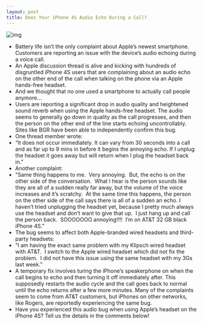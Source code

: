 ```yaml
---
layout: post
title: Does Your iPhone 4S Audio Echo During a Call?
---
```

![img](http://media.idownloadblog.com/wp-content/uploads/2011/11/Verizon-iPhone-4-Can-You-Hear-Me-Now-e1320192991817.jpg)
* Battery life isn’t the only complaint about Apple’s newest smartphone. Customers are reporting an issue with the device’s audio echoing during a voice call.
* An Apple discussion thread is alive and kicking with hundreds of disgruntled iPhone 4S users that are complaining about an audio echo on the other end of the call when talking on the phone via an Apple hands-free headset.
* And we thought that no one used a smartphone to actually call people anymore…
* Users are reporting a significant drop in audio quality and heightened sound reverb when using the Apple hands-free headset. The audio seems to generally go down in quality as the call progresses, and then the person on the other end of the line starts echoing uncontrollably. Sites like BGR have been able to independently confirm this bug.
* One thread member wrote:
* “It does not occur immediately. It can vary from 30 seconds into a call and as far up to 9 mins in before it begins the annoying echo. If I unplug the headset it goes away but will return when I plug the headset back in.”
* Another complaint:
* “Same thing happens to me.  Very annoying.  But, the echo is on the other side of the conversation.  What I hear is the person sounds like they are all of a sudden really far away, but the volume of the voice increases and it’s scratchy.  At the same time this happens, the person on the other side of the call says there is all of a sudden an echo. I haven’t tried unplugging the headset yet, because I pretty much always use the headset and don’t want to give that up.  I just hang up and call the person back.  SOOOOOOO annoying!!!!  I’m on AT&T 32 GB black iPhone 4S.”
* The bug seems to affect both Apple-branded wired headsets and third-party headsets:
* “I am having the exact same problem with my Klipsch wired headset with AT&T.  I switch to the Apple wired headset which did not fix the problem.  I did not have this issue using the same headset with my 3Gs last week.”
* A temporary fix involves turing the iPhone’s speakerphone on when the call begins to echo and then turning it off immediately after. This supposedly restarts the audio cycle and the call goes back to normal until the echo returns after a few more minutes. Many of the complaints seem to come from AT&T customers, but iPhones on other networks, like Rogers, are reportedly experiencing the same bug.
* Have you experienced this audio bug when using Apple’s headset on the iPhone 4S? Tell us the details in the comments below!

